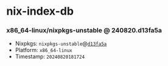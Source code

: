 # nix-index-db
### x86_64-linux/nixpkgs-unstable @ 240820.d13fa5a
- Nixpkgs: `nixpkgs-unstable`@[`d13fa5a`](https://github.com/NixOS/nixpkgs/commit/d13fa5a45a34e7c8be33474f58003914430bdc5a)
- Platform: `x86_64-linux`
- Timestamp: `20240820181724`
